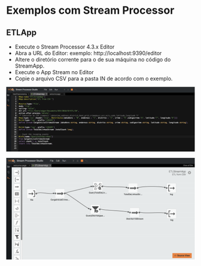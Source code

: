 # Exemplos com Stream Processor

## ETLApp

* Execute o Stream Processor 4.3.x Editor
* Abra a URL do Editor: exemplo: http://localhost:9390/editor
* Altere o diretório corrente para o de sua máquina no código do StreamApp.
* Execute o App Stream no Editor
* Copie o arquivo CSV para a pasta IN de acordo com o exemplo.

![código](https://github.com/edgars/SP/blob/c3142ea99761350eb23674843fe9d2ca8b2c9fd2/ETL_Source.png?raw=true)

![designer](https://github.com/edgars/SP/blob/master/ETL_designer.png?raw=true)




